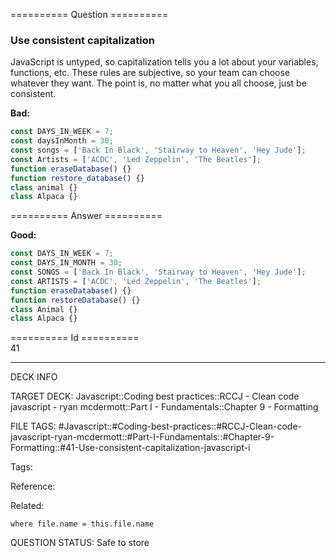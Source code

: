 ========== Question ==========  

### Use consistent capitalization

JavaScript is untyped, so capitalization tells you a lot about your variables, functions, etc. These rules are subjective, so your team can choose whatever they want. The point is, no matter what you all choose, just be consistent.

**Bad:**

```javascript
const DAYS_IN_WEEK = 7;
const daysInMonth = 30;
const songs = ['Back In Black', 'Stairway to Heaven', 'Hey Jude'];
const Artists = ['ACDC', 'Led Zeppelin', 'The Beatles'];
function eraseDatabase() {}
function restore_database() {}
class animal {}
class Alpaca {}
```  

========== Answer ==========  

**Good:**

```javascript
const DAYS_IN_WEEK = 7;
const DAYS_IN_MONTH = 30;
const SONGS = ['Back In Black', 'Stairway to Heaven', 'Hey Jude'];
const ARTISTS = ['ACDC', 'Led Zeppelin', 'The Beatles'];
function eraseDatabase() {}
function restoreDatabase() {}
class Animal {}
class Alpaca {}
```

========== Id ==========  
41

---

DECK INFO

TARGET DECK: Javascript::Coding best practices::RCCJ - Clean code javascript - ryan mcdermott::Part I - Fundamentals::Chapter 9 - Formatting

FILE TAGS: #Javascript::#Coding-best-practices::#RCCJ-Clean-code-javascript-ryan-mcdermott::#Part-I-Fundamentals::#Chapter-9-Formatting::#41-Use-consistent-capitalization-javascript-i

Tags:

Reference:

Related:

```dataview
where file.name = this.file.name
```

QUESTION STATUS: Safe to store
